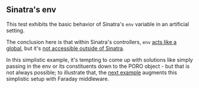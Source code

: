 ## Sinatra's env
This test exhibits the basic behavior of Sinatra's `env` variable in an artificial setting.

The conclusion here is that within Sinatra's controllers, `env` [acts like a global](https://github.com/alexey-dc/rack_experiments/blob/main/04_sinatra_env_basic/config.ru#L19), but it's [not accessible outside of Sinatra](https://github.com/alexey-dc/rack_experiments/blob/main/04_sinatra_env_basic/lib/some_poro_helper.rb#L17).

In this simplistic example, it's tempting to come up with solutions like simply passing in the env or its constituents down to the PORO object - but that is not always possible; to illustrate that, the [next example](../05_sinatra_faraday/README.md) augments this simplistic setup with Faraday middleware.


